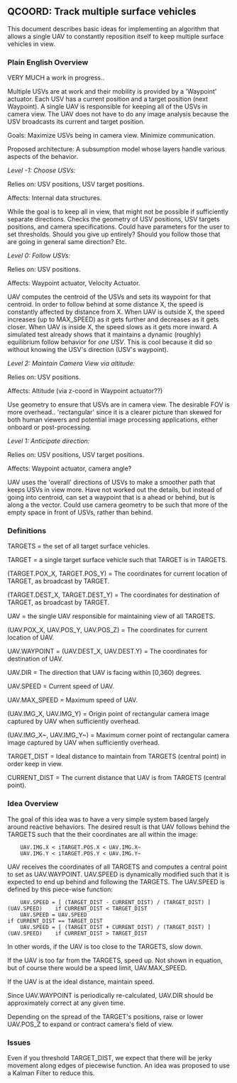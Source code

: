 ## QCOORD: Track multiple surface vehicles

This document describes basic ideas for implementing an algorithm that allows a single UAV to constantly reposition itself to keep multiple surface vehicles in view.


### Plain English Overview

VERY MUCH a work in progress.. 

Multiple USVs are at work and their mobility is provided by a 'Waypoint' actuator. 
Each USV has a current position and a target position (next Waypoint).
A single UAV is responsible for keeping all of the USVs in camera view.
The UAV does not have to do any image analysis because the USV broadcasts its current and target position.



Goals: Maximize USVs being in camera view. Minimize communication.

Proposed architecture: A subsumption model whose layers handle various aspects of the behavior. 

*Level -1: Choose USVs:*

Relies on: USV positions, USV target positions. 

Affects: Internal data structures.

While the goal is to keep all in view, that might not be possible if sufficiently separate directions. 
Checks the geometry of USV positions, USV targets positions, and camera specifications. 
Could have parameters for the user to set thresholds. Should you give up entirely? Should you follow those that are going in general same direction? Etc. 


*Level 0: Follow USVs:*

Relies on: USV positions.

Affects: Waypoint actuator, Velocity Actuator.

UAV computes the centroid of the USVs and sets its waypoint for that centroid.
In order to follow behind at some distance X, the speed is constantly affected by distance from X. 
When UAV is outside X, the speed increases (up to MAX_SPEED) as it gets further and decreases as it gets closer. 
When UAV is inside X, the speed slows as it gets more inward. 
A simulated test already shows that it maintains a dynamic (roughly) equilibrium follow behavior for _one USV_. 
This is cool because it did so without knowing the USV's direction (USV's waypoint).


*Level 2: Maintain Camera View via altitude:*

Relies on: USV positions.

Affects: Altitude (via z-coord in Waypoint actuator??)

Use geometry to ensure that USVs are in camera view. The desirable FOV is more overhead.. 'rectangular' since it is a clearer picture than skewed for both human viewers and potential image processing applications, either onboard or post-processing. 

 
*Level 1: Anticipate direction:*

Relies on: USV positions, USV target positions.

Affects: Waypoint actuator, camera angle?

UAV uses the 'overall' directions of USVs to make a smoother path that keeps USVs in view more. 
Have not worked out the details, but instead of going into centroid, can set a waypoint that is a ahead or behind, but is along a the vector. 
Could use camera geometry to be such that more of the empty space in front of USVs, rather than behind. 








### Definitions

TARGETS = the set of all target surface vehicles.

TARGET = a single target surface vehicle such that TARGET is in TARGETS.

(TARGET.POX_X, TARGET.POS_Y) = The coordinates for current location of TARGET, as broadcast by TARGET.

(TARGET.DEST_X, TARGET.DEST_Y) = The coordinates for destination of TARGET, as broadcast by TARGET.

UAV = the single UAV responsible for maintaining view of all TARGETS.

(UAV.POX_X, UAV.POS_Y, UAV.POS_Z) = The coordinates for current location of UAV.

UAV.WAYPOINT = (UAV.DEST_X, UAV.DEST.Y) = The coordinates for destination of UAV.

UAV.DIR = The direction that UAV is facing within [0,360) degrees.

UAV.SPEED = Current speed of UAV.

UAV.MAX_SPEED = Maximum speed of UAV.

(UAV.IMG_X, UAV.IMG_Y) = Origin point of rectangular camera image captured by UAV when sufficiently overhead.

(UAV.IMG_X~, UAV.IMG_Y~) = Maximum corner point of rectangular camera image captured by UAV when sufficiently overhead.

TARGET_DIST = Ideal distance to maintain from TARGETS (central point) in order keep in view.

CURRENT_DIST = The current distance that UAV is from TARGETS (central point).

### Idea Overview

The goal of this idea was to have a very simple system based largely around reactive behaviors. 
The desired result is that UAV follows behind the TARGETS such that the their coordinates are all within the image:

		UAV.IMG.X < iTARGET.POS.X < UAV.IMG.X~ 
		UAV.IMG.Y < iTARGET.POS.Y < UAV.IMG.Y~ 

UAV receives the coordinates of all TARGETS and computes a central point to set as UAV.WAYPOINT.
UAV.SPEED is dynamically modified such that it is expected to end up behind and following the TARGETS.
The UAV.SPEED is defined by this piece-wise function:

		UAV.SPEED = [ (TARGET_DIST - CURRENT_DIST) / (TARGET_DIST) ] (UAV.SPEED)    if CURRENT_DIST < TARGET_DIST
		UAV.SPEED = UAV.SPEED                                                       if CURRENT_DIST == TARGET_DIST
		UAV.SPEED = [ (TARGET_DIST + CURRENT_DIST) / (TARGET_DIST) ] (UAV.SPEED)    if CURRENT_DIST > TARGET_DIST

In other words, if the UAV is too close to the TARGETS, slow down.

If the UAV is too far from the TARGETS, speed up. Not shown in equation, but of course there would be a speed limit, UAV.MAX_SPEED.

If the UAV is at the ideal distance, maintain speed. 

Since UAV.WAYPOINT is periodically re-calculated, UAV.DIR should be approximately correct at any given time. 

Depending on the spread of the TARGET's positions, raise or lower UAV.POS_Z to expand or contract camera's field of view. 

### Issues

Even if you threshold TARGET_DIST, we expect that there will be jerky movement along edges of piecewise function. 
An idea was proposed to use a Kalman Filter to reduce this.
